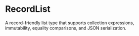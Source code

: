 # RecordList
A record-friendly list type that supports collection expressions, immutability, equality comparisons, and JSON serialization.
